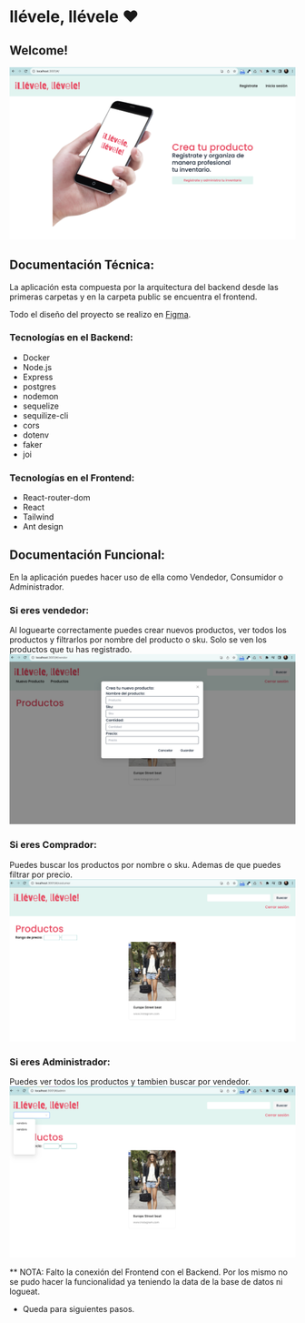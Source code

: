 # llévele, llévele ♥︎

## Welcome!

![llevele-llevele](https://raw.githubusercontent.com/MiriamNM/llevele-llevele-app/dev/public/src/Assets/llevele.png)

## Documentación Técnica:
La aplicación esta compuesta por la arquitectura del backend desde las primeras carpetas y en la carpeta public se encuentra el frontend. 

Todo el diseño del proyecto se realizo en [Figma](https://www.figma.com/file/bd4jAgZGnlx6S0eDwV2Lky/llevele%2C-llevele?type=design&node-id=0%3A1&mode=design&t=EKPWcVmhSZpCuFxW-1). 

### Tecnologías en el Backend:
- Docker
- Node.js
- Express
- postgres
- nodemon
- sequelize
- sequilize-cli
- cors
- dotenv
- faker
- joi

### Tecnologías en el Frontend:
- React-router-dom
- React
- Tailwind
- Ant design

## Documentación Funcional:
En la aplicación puedes hacer uso de ella como Vendedor, Consumidor o Administrador. 

### Si eres vendedor:
Al loguearte correctamente puedes crear nuevos productos, ver todos los productos y filtrarlos por nombre del producto o sku.
Solo se ven los productos que tu has registrado.
![AppVendor](https://raw.githubusercontent.com/MiriamNM/llevele-llevele-app/dev/public/src/Assets/AppVendor.png)

### Si eres Comprador:
Puedes buscar los productos por nombre o sku. Ademas de que puedes filtrar por precio.
![AppCustomer](https://raw.githubusercontent.com/MiriamNM/llevele-llevele-app/dev/public/src/Assets/AppCustomer.png)

### Si eres Administrador:
Puedes ver todos los productos y tambien buscar por vendedor. 
![AppAdmin](https://raw.githubusercontent.com/MiriamNM/llevele-llevele-app/dev/public/src/Assets/AppAdmin.png)

** NOTA:
Falto la conexión del Frontend con el Backend. Por los mismo no se pudo hacer la funcionalidad ya teniendo la data de la base de datos ni logueat. 
- Queda para siguientes pasos.